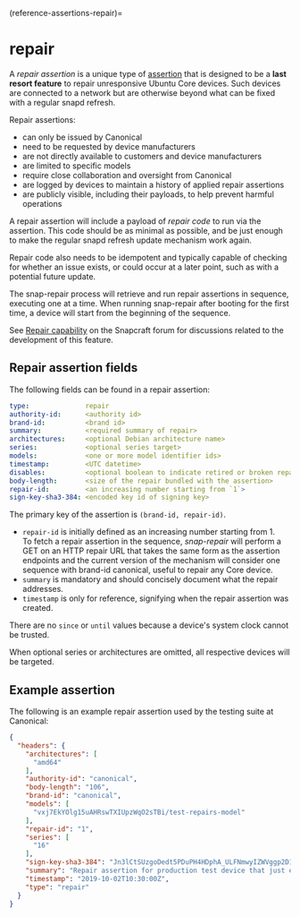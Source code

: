 (reference-assertions-repair)=
# repair

A _repair assertion_ is a unique type of [assertion](/reference/assertions/index) that is designed to be a **last resort feature** to repair unresponsive Ubuntu Core devices. Such devices are connected to a network but are otherwise beyond what can be fixed with a regular snapd refresh.

Repair assertions:
- can only be issued by Canonical
- need to be requested by device manufacturers
- are not directly available to customers and device manufacturers
- are limited to specific models
- require close collaboration and oversight from Canonical
- are logged by devices to maintain a history of applied repair assertions
- are publicly visible, including their payloads, to help prevent harmful operations

A repair assertion will include a payload of _repair code_ to run via the assertion. This code should be as minimal as possible, and be just enough to make the regular snapd refresh update mechanism work again.

Repair code also needs to be idempotent and typically capable of checking for whether an issue exists, or could occur at a later point, such as with a potential future update.

The snap-repair process will retrieve and run repair assertions in sequence, executing one at a time. When running snap-repair after booting for the first time, a device will start from the beginning of the sequence.

See [Repair capability](https://forum.snapcraft.io/t/repair-capability-emergency-fixes/311) on the Snapcraft forum for discussions related to the development of this feature.

## Repair assertion fields

The following fields can be found in a repair assertion:

```yaml
type:              repair
authority-id:      <authority id>
brand-id:          <brand id>
summary:           <required summary of repair>
architectures:     <optional Debian architecture name>
series:            <optional series target>
models:            <one or more model identifier ids>
timestamp:         <UTC datetime>
disables:          <optional boolean to indicate retired or broken repairs>
body-length:       <size of the repair bundled with the assertion> 
repair-id:         <an increasing number starting from `1`>
sign-key-sha3-384: <encoded key id of signing key>
```

The primary key of the assertion is `(brand-id, repair-id)`.

- `repair-id` is initially defined as an increasing number starting from 1. </br> To fetch a repair assertion in the sequence, _snap-repair_ will perform a GET on
an HTTP repair URL that takes the same form as the assertion endpoints and the
current version of the mechanism will consider one sequence with brand-id
canonical, useful to repair any Core device.
- `summary` is mandatory and should concisely document what the repair addresses.
- `timestamp` is only for reference, signifying when the repair assertion was created.

There are no `since` or `until` values because a device's system clock cannot be trusted.

When optional series or architectures are omitted, all respective
devices will be targeted.

## Example assertion

The following is an example repair assertion used by the testing suite at Canonical:

```json	
{
  "headers": {
    "architectures": [
      "amd64"
    ],
    "authority-id": "canonical",
    "body-length": "106",
    "brand-id": "canonical",
    "models": [
      "vxj7EkYOlg15uAHRswTXIUpzWqO2sTBi/test-repairs-model"
    ],
    "repair-id": "1",
    "series": [
      "16"
    ],
    "sign-key-sha3-384": "Jn3lCtSUzgoDedt5PDuPH4HDphA_ULFNmwyIZWVggp2D1jhkv16dnATSMDDrFXzj",
    "summary": "Repair assertion for production test device that just echos",
    "timestamp": "2019-10-02T10:30:00Z",
    "type": "repair"
  }
}
```

